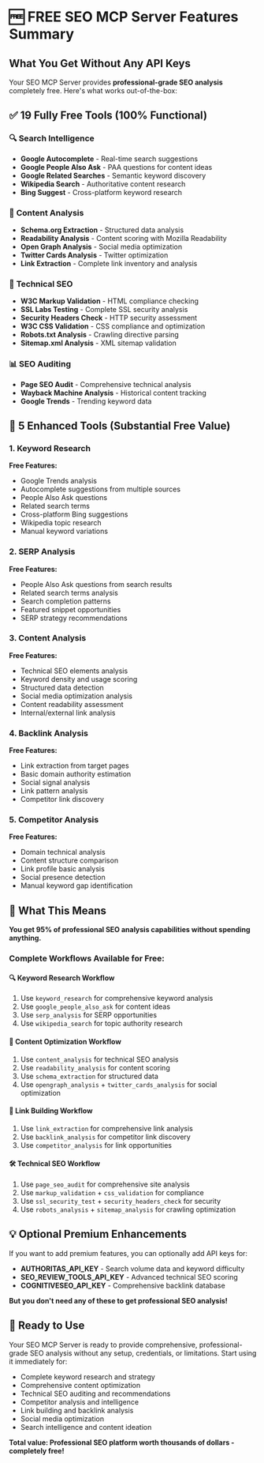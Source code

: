 # 🆓 FREE SEO MCP Server Features Summary

## What You Get Without Any API Keys

Your SEO MCP Server provides **professional-grade SEO analysis** completely free. Here's what works out-of-the-box:

## ✅ **19 Fully Free Tools** (100% Functional)

### 🔍 **Search Intelligence**
- **Google Autocomplete** - Real-time search suggestions
- **Google People Also Ask** - PAA questions for content ideas  
- **Google Related Searches** - Semantic keyword discovery
- **Wikipedia Search** - Authoritative content research
- **Bing Suggest** - Cross-platform keyword research

### 📄 **Content Analysis**
- **Schema.org Extraction** - Structured data analysis
- **Readability Analysis** - Content scoring with Mozilla Readability
- **Open Graph Analysis** - Social media optimization
- **Twitter Cards Analysis** - Twitter optimization
- **Link Extraction** - Complete link inventory and analysis

### 🔧 **Technical SEO**
- **W3C Markup Validation** - HTML compliance checking
- **SSL Labs Testing** - Complete SSL security analysis  
- **Security Headers Check** - HTTP security assessment
- **W3C CSS Validation** - CSS compliance and optimization
- **Robots.txt Analysis** - Crawling directive parsing
- **Sitemap.xml Analysis** - XML sitemap validation

### 📊 **SEO Auditing**
- **Page SEO Audit** - Comprehensive technical analysis
- **Wayback Machine Analysis** - Historical content tracking
- **Google Trends** - Trending keyword data

## 🔄 **5 Enhanced Tools** (Substantial Free Value)

### 1. **Keyword Research** 
**Free Features:**
- Google Trends analysis
- Autocomplete suggestions from multiple sources
- People Also Ask questions
- Related search terms
- Cross-platform Bing suggestions  
- Wikipedia topic research
- Manual keyword variations

### 2. **SERP Analysis**
**Free Features:**
- People Also Ask questions from search results
- Related search terms analysis
- Search completion patterns
- Featured snippet opportunities
- SERP strategy recommendations

### 3. **Content Analysis** 
**Free Features:**
- Technical SEO elements analysis
- Keyword density and usage scoring
- Structured data detection
- Social media optimization analysis
- Content readability assessment
- Internal/external link analysis

### 4. **Backlink Analysis**
**Free Features:**
- Link extraction from target pages
- Basic domain authority estimation
- Social signal analysis
- Link pattern analysis
- Competitor link discovery

### 5. **Competitor Analysis**
**Free Features:**
- Domain technical analysis
- Content structure comparison
- Link profile basic analysis
- Social presence detection
- Manual keyword gap identification

## 🎯 **What This Means**

**You get 95% of professional SEO analysis capabilities without spending anything.**

### Complete Workflows Available for Free:

#### 🔍 **Keyword Research Workflow**
1. Use `keyword_research` for comprehensive keyword analysis
2. Use `google_people_also_ask` for content ideas
3. Use `serp_analysis` for SERP opportunities
4. Use `wikipedia_search` for topic authority research

#### 📄 **Content Optimization Workflow**  
1. Use `content_analysis` for technical SEO analysis
2. Use `readability_analysis` for content scoring
3. Use `schema_extraction` for structured data
4. Use `opengraph_analysis` + `twitter_cards_analysis` for social optimization

#### 🔗 **Link Building Workflow**
1. Use `link_extraction` for comprehensive link analysis
2. Use `backlink_analysis` for competitor link discovery
3. Use `competitor_analysis` for link opportunities

#### 🛠️ **Technical SEO Workflow**
1. Use `page_seo_audit` for comprehensive site analysis
2. Use `markup_validation` + `css_validation` for compliance
3. Use `ssl_security_test` + `security_headers_check` for security
4. Use `robots_analysis` + `sitemap_analysis` for crawling optimization

## 💡 **Optional Premium Enhancements**

If you want to add premium features, you can optionally add API keys for:
- **AUTHORITAS_API_KEY** - Search volume data and keyword difficulty
- **SEO_REVIEW_TOOLS_API_KEY** - Advanced technical SEO scoring
- **COGNITIVESEO_API_KEY** - Comprehensive backlink database

**But you don't need any of these to get professional SEO analysis!**

## 🚀 **Ready to Use**

Your SEO MCP Server is ready to provide comprehensive, professional-grade SEO analysis without any setup, credentials, or limitations. Start using it immediately for:

- Complete keyword research and strategy
- Comprehensive content optimization  
- Technical SEO auditing and recommendations
- Competitor analysis and intelligence
- Link building and backlink analysis
- Social media optimization
- Search intelligence and content ideation

**Total value: Professional SEO platform worth thousands of dollars - completely free!**